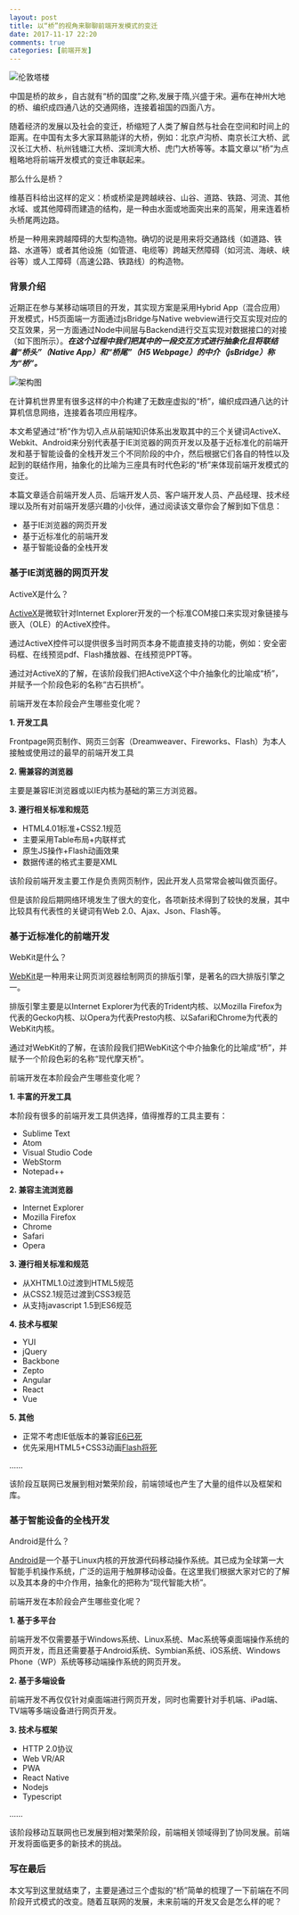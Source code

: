 ```yaml
---
layout: post
title: 以“桥”的视角来聊聊前端开发模式的变迁
date: 2017-11-17 22:20
comments: true
categories: [前端开发]
---
```


![伦敦塔楼](http://cdn.hankewins.com/uploads/blog/images/36c76caeee6e4ca01d7c6eb51a2cdd92.jpg)

中国是桥的故乡，自古就有“桥的国度”之称,发展于隋,兴盛于宋。遍布在神州大地的桥、编织成四通八达的交通网络，连接着祖国的四面八方。

随着经济的发展以及社会的变迁，桥缩短了人类了解自然与社会在空间和时间上的距离。在中国有太多大家耳熟能详的大桥，例如：北京卢沟桥、南京长江大桥、武汉长江大桥、杭州钱塘江大桥、深圳湾大桥、虎门大桥等等。本篇文章以“桥”为点粗略地将前端开发模式的变迁串联起来。

那么什么是桥？

维基百科给出这样的定义：桥或桥梁是跨越峡谷、山谷、道路、铁路、河流、其他水域、或其他障碍而建造的结构，是一种由水面或地面突出来的高架，用来连着桥头桥尾两边路。

桥是一种用来跨越障碍的大型构造物。确切的说是用来将交通路线（如道路、铁路、水道等）或者其他设施（如管道、电缆等）跨越天然障碍（如河流、海峡、峡谷等）或人工障碍（高速公路、铁路线）的构造物。

### 背景介绍

近期正在参与某移动端项目的开发，其实现方案是采用Hybrid App（混合应用）开发模式，H5页面端一方面通过jsBridge与Native webview进行交互实现对应的交互效果，另一方面通过Node中间层与Backend进行交互实现对数据接口的对接（如下图所示）。***在这个过程中我们把其中的一段交互方式进行抽象化且将联结着“桥头”（Native App）和“桥尾”（H5 Webpage）的中介（jsBridge）称为“桥”。***

![架构图](/assets/pic/sample.ppt.001.png)

在计算机世界里有很多这样的中介构建了无数座虚拟的“桥”，编织成四通八达的计算机信息网络，连接着各项应用程序。

本文希望通过“桥”作为切入点从前端知识体系出发取其中的三个关键词ActiveX、Webkit、Android来分别代表基于IE浏览器的网页开发以及基于近标准化的前端开发和基于智能设备的全栈开发三个不同阶段的中介，然后根据它们各自的特性以及起到的联结作用，抽象化的比喻为三座具有时代色彩的“桥”来体现前端开发模式的变迁。

本篇文章适合前端开发人员、后端开发人员、客户端开发人员、产品经理、技术经理以及所有对前端开发感兴趣的小伙伴，通过阅读该文章你会了解到如下信息：

- 基于IE浏览器的网页开发
- 基于近标准化的前端开发
- 基于智能设备的全栈开发

### 基于IE浏览器的网页开发

ActiveX是什么？

[ActiveX](https://zh.wikipedia.org/wiki/ActiveX)是微软针对Internet Explorer开发的一个标准COM接口来实现对象链接与嵌入（OLE）的ActiveX控件。

通过ActiveX控件可以提供很多当时网页本身不能直接支持的功能，例如：安全密码框、在线预览pdf、Flash播放器、在线预览PPT等。

通过对ActiveX的了解，在该阶段我们把ActiveX这个中介抽象化的比喻成“桥”，并赋予一个阶段色彩的名称“古石拱桥”。

前端开发在本阶段会产生哪些变化呢？

**1. 开发工具**

Frontpage网页制作、网页三剑客（Dreamweaver、Fireworks、Flash）为本人接触或使用过的最早的前端开发工具

**2. 需兼容的浏览器**

主要是兼容IE浏览器或以IE内核为基础的第三方浏览器。

**3. 遵行相关标准和规范**

- HTML4.01标准+CSS2.1规范
- 主要采用Table布局+内联样式
- 原生JS操作+Flash动画效果
- 数据传递的格式主要是XML

该阶段前端开发主要工作是负责网页制作，因此开发人员常常会被叫做页面仔。

但是该阶段后期网络环境发生了很大的变化，各项新技术得到了较快的发展，其中比较具有代表性的关键词有Web 2.0、Ajax、Json、Flash等。

### 基于近标准化的前端开发

WebKit是什么？

[WebKit](https://zh.wikipedia.org/wiki/WebKit)是一种用来让网页浏览器绘制网页的排版引擎，是著名的四大排版引擎之一。

排版引擎主要是以Internet Explorer为代表的Trident内核、以Mozilla Firefox为代表的Gecko内核、以Opera为代表Presto内核、以Safari和Chrome为代表的WebKit内核。

通过对WebKit的了解，在该阶段我们把WebKit这个中介抽象化的比喻成“桥”，并赋予一个阶段色彩的名称“现代摩天桥”。

前端开发在本阶段会产生哪些变化呢？

**1. 丰富的开发工具**

本阶段有很多的前端开发工具供选择，值得推荐的工具主要有：

- Sublime Text
- Atom
- Visual Studio Code
- WebStorm
- Notepad++

**2. 兼容主流浏览器**

- Internet Explorer
- Mozilla Firefox
- Chrome
- Safari
- Opera

**3. 遵行相关标准和规范**

- 从XHTML1.0过渡到HTML5规范
- 从CSS2.1规范过渡到CSS3规范
- 从支持javascript 1.5到ES6规范

**4. 技术与框架**

- YUI
- jQuery
- Backbone
- Zepto
- Angular
- React
- Vue

**5. 其他**

- 正常不考虑IE低版本的兼容[IE6已死](http://www.ie6death.com/)
- 优先采用HTML5+CSS3动画[Flash将死](http://isflashdeadyet.com/)


......

该阶段互联网已发展到相对繁荣阶段，前端领域也产生了大量的组件以及框架和库。

### 基于智能设备的全栈开发

Android是什么？

[Android](https://zh.wikipedia.org/wiki/Android)是一个基于Linux内核的开放源代码移动操作系统。其已成为全球第一大智能手机操作系统，广泛的运用于触屏移动设备。在这里我们根据大家对它的了解以及其本身的中介作用，抽象化的把称为“现代智能大桥”。

前端开发在本阶段会产生哪些变化呢？

**1. 基于多平台**

前端开发不仅需要基于Windows系统、Linux系统、Mac系统等桌面端操作系统的网页开发，而且还需要基于Android系统、Symbian系统、iOS系统、Windows Phone（WP）系统等移动端操作系统的网页开发。

**2. 基于多端设备**

前端开发不再仅仅针对桌面端进行网页开发，同时也需要针对手机端、iPad端、TV端等多端设备进行网页开发。

**3. 技术与框架**

- HTTP 2.0协议
- Web VR/AR
- PWA
- React Native
- Nodejs
- Typescript

......

该阶段移动互联网也已发展到相对繁荣阶段，前端相关领域得到了协同发展。前端开发将面临更多的新技术的挑战。

### 写在最后

本文写到这里就结束了，主要是通过三个虚拟的“桥”简单的梳理了一下前端在不同阶段开式模式的改变。随着互联网的发展，未来前端的开发又会是怎么样的呢？


